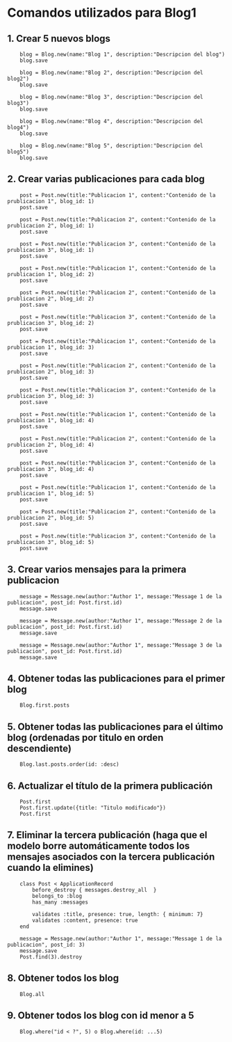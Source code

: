 <h1>Comandos utilizados para Blog1</h1>
<h2> 1. Crear 5 nuevos blogs</h2>

``` 
    blog = Blog.new(name:"Blog 1", description:"Descripcion del blog")
    blog.save 
```
``` 
    blog = Blog.new(name:"Blog 2", description:"Descripcion del blog2") 
    blog.save 
``` 
``` 
    blog = Blog.new(name:"Blog 3", description:"Descripcion del blog3")
    blog.save 
``` 
```  
    blog = Blog.new(name:"Blog 4", description:"Descripcion del blog4")
    blog.save 
``` 
``` 
    blog = Blog.new(name:"Blog 5", description:"Descripcion del blog5")
    blog.save 
``` 

<h2> 2. Crear varias publicaciones para cada blog</h2>

``` 
    post = Post.new(title:"Publicacion 1", content:"Contenido de la prublicacion 1", blog_id: 1)
    post.save 
```
``` 
    post = Post.new(title:"Publicacion 2", content:"Contenido de la prublicacion 2", blog_id: 1)
    post.save 
```
``` 
    post = Post.new(title:"Publicacion 3", content:"Contenido de la prublicacion 3", blog_id: 1)
    post.save 
```
``` 
    post = Post.new(title:"Publicacion 1", content:"Contenido de la prublicacion 1", blog_id: 2)
    post.save 
```
``` 
    post = Post.new(title:"Publicacion 2", content:"Contenido de la prublicacion 2", blog_id: 2)
    post.save 
```
``` 
    post = Post.new(title:"Publicacion 3", content:"Contenido de la prublicacion 3", blog_id: 2)
    post.save 
```
``` 
    post = Post.new(title:"Publicacion 1", content:"Contenido de la prublicacion 1", blog_id: 3)
    post.save 
```
``` 
    post = Post.new(title:"Publicacion 2", content:"Contenido de la prublicacion 2", blog_id: 3)
    post.save 
```
``` 
    post = Post.new(title:"Publicacion 3", content:"Contenido de la prublicacion 3", blog_id: 3)
    post.save 
```
``` 
    post = Post.new(title:"Publicacion 1", content:"Contenido de la prublicacion 1", blog_id: 4)
    post.save 
```
``` 
    post = Post.new(title:"Publicacion 2", content:"Contenido de la prublicacion 2", blog_id: 4)
    post.save 
```
``` 
    post = Post.new(title:"Publicacion 3", content:"Contenido de la prublicacion 3", blog_id: 4)
    post.save 
```
``` 
    post = Post.new(title:"Publicacion 1", content:"Contenido de la prublicacion 1", blog_id: 5)
    post.save 
```
``` 
    post = Post.new(title:"Publicacion 2", content:"Contenido de la prublicacion 2", blog_id: 5)
    post.save 
```
``` 
    post = Post.new(title:"Publicacion 3", content:"Contenido de la prublicacion 3", blog_id: 5)
    post.save 
```

<h2> 3. Crear varios mensajes para la primera publicacion</h2>

``` 
    message = Message.new(author:"Author 1", message:"Message 1 de la publicacion", post_id: Post.first.id)
    message.save 
```
``` 
    message = Message.new(author:"Author 1", message:"Message 2 de la publicacion", post_id: Post.first.id)
    message.save 
```
``` 
    message = Message.new(author:"Author 1", message:"Message 3 de la publicacion", post_id: Post.first.id)
    message.save 
```

<h2> 4. Obtener todas las publicaciones para el primer blog</h2>

``` 
    Blog.first.posts
```

<h2> 5. Obtener todas las publicaciones para el último blog (ordenadas por titulo en orden descendiente)</h2>

``` 
    Blog.last.posts.order(id: :desc)
```

<h2> 6. Actualizar el título de la primera publicación</h2>

``` 
    Post.first
    Post.first.update({title: "Titulo modificado"})
    Post.first
```

<h2> 7. Eliminar la tercera publicación (haga que el modelo borre automáticamente todos los mensajes asociados con la tercera publicación cuando la elimines)</h2>

``` 
    class Post < ApplicationRecord
        before_destroy { messages.destroy_all  }
        belongs_to :blog
        has_many :messages

        validates :title, presence: true, length: { minimum: 7}
        validates :content, presence: true
    end
``` 

```
    message = Message.new(author:"Author 1", message:"Message 1 de la publicacion", post_id: 3)
    message.save 
    Post.find(3).destroy
``` 

<h2> 8. Obtener todos los blog</h2>

``` 
    Blog.all
```

<h2> 9. Obtener todos los blog con id menor a 5</h2>

``` 
    Blog.where("id < ?", 5) o Blog.where(id: ...5)
```